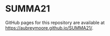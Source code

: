 # SUMMA21

GitHub pages for this repository are available at https://aubreymoore.github.io/SUMMA21/.
